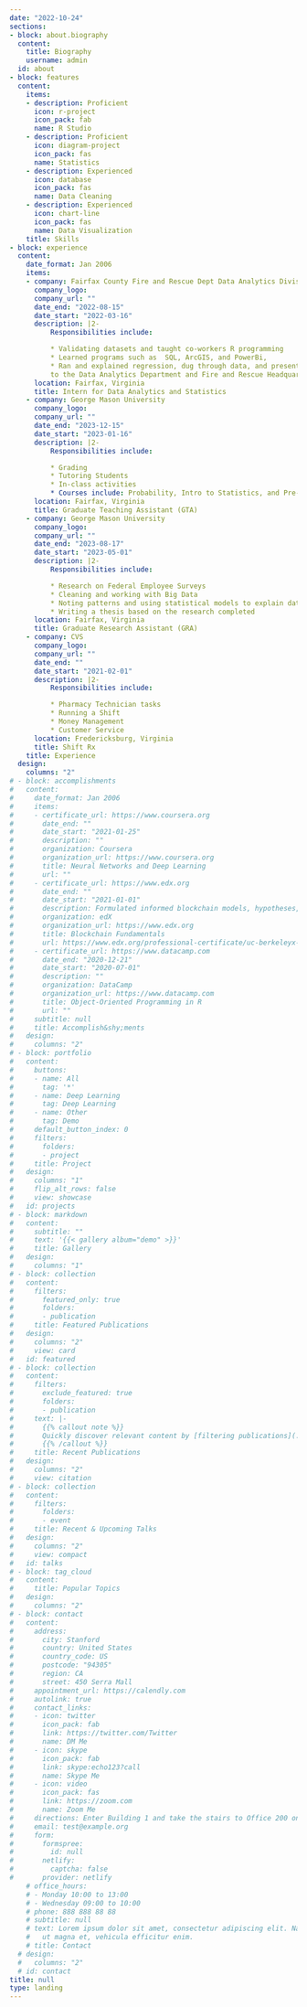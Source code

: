 ```yaml
---
date: "2022-10-24"
sections:
- block: about.biography
  content:
    title: Biography
    username: admin
  id: about
- block: features
  content:
    items:
    - description: Proficient
      icon: r-project
      icon_pack: fab
      name: R Studio
    - description: Proficient
      icon: diagram-project
      icon_pack: fas
      name: Statistics
    - description: Experienced
      icon: database
      icon_pack: fas
      name: Data Cleaning
    - description: Experienced
      icon: chart-line
      icon_pack: fas
      name: Data Visualization
    title: Skills
- block: experience
  content:
    date_format: Jan 2006
    items:
    - company: Fairfax County Fire and Rescue Dept Data Analytics Division
      company_logo: 
      company_url: ""
      date_end: "2022-08-15"
      date_start: "2022-03-16"
      description: |2-
          Responsibilities include:

          * Validating datasets and taught co-workers R programming
          * Learned programs such as  SQL, ArcGIS, and PowerBi, 
          * Ran and explained regression, dug through data, and presented findings 
          to the Data Analytics Department and Fire and Rescue Headquarters Senior Leadership. 
      location: Fairfax, Virginia
      title: Intern for Data Analytics and Statistics
    - company: George Mason University
      company_logo: 
      company_url: ""
      date_end: "2023-12-15"
      date_start: "2023-01-16"
      description: |2-
          Responsibilities include:

          * Grading
          * Tutoring Students
          * In-class activities
          * Courses include: Probability, Intro to Statistics, and Pre-Capstone Statistics 
      location: Fairfax, Virginia
      title: Graduate Teaching Assistant (GTA)
    - company: George Mason University
      company_logo: 
      company_url: ""
      date_end: "2023-08-17"
      date_start: "2023-05-01"
      description: |2-
          Responsibilities include:

          * Research on Federal Employee Surveys
          * Cleaning and working with Big Data
          * Noting patterns and using statistical models to explain data
          * Writing a thesis based on the research completed
      location: Fairfax, Virginia
      title: Graduate Research Assistant (GRA)
    - company: CVS
      company_logo:
      company_url: ""
      date_end: ""
      date_start: "2021-02-01"
      description: |2-
          Responsibilities include:

          * Pharmacy Technician tasks
          * Running a Shift
          * Money Management
          * Customer Service
      location: Fredericksburg, Virginia
      title: Shift Rx
    title: Experience
  design:
    columns: "2"
# - block: accomplishments
#   content:
#     date_format: Jan 2006
#     items:
#     - certificate_url: https://www.coursera.org
#       date_end: ""
#       date_start: "2021-01-25"
#       description: ""
#       organization: Coursera
#       organization_url: https://www.coursera.org
#       title: Neural Networks and Deep Learning
#       url: ""
#     - certificate_url: https://www.edx.org
#       date_end: ""
#       date_start: "2021-01-01"
#       description: Formulated informed blockchain models, hypotheses, and use cases.
#       organization: edX
#       organization_url: https://www.edx.org
#       title: Blockchain Fundamentals
#       url: https://www.edx.org/professional-certificate/uc-berkeleyx-blockchain-fundamentals
#     - certificate_url: https://www.datacamp.com
#       date_end: "2020-12-21"
#       date_start: "2020-07-01"
#       description: ""
#       organization: DataCamp
#       organization_url: https://www.datacamp.com
#       title: Object-Oriented Programming in R
#       url: ""
#     subtitle: null
#     title: Accomplish&shy;ments
#   design:
#     columns: "2"
# - block: portfolio
#   content:
#     buttons:
#     - name: All
#       tag: '*'
#     - name: Deep Learning
#       tag: Deep Learning
#     - name: Other
#       tag: Demo
#     default_button_index: 0
#     filters:
#       folders:
#       - project
#     title: Project
#   design:
#     columns: "1"
#     flip_alt_rows: false
#     view: showcase
#   id: projects
# - block: markdown
#   content:
#     subtitle: ""
#     text: '{{< gallery album="demo" >}}'
#     title: Gallery
#   design:
#     columns: "1"
# - block: collection
#   content:
#     filters:
#       featured_only: true
#       folders:
#       - publication
#     title: Featured Publications
#   design:
#     columns: "2"
#     view: card
#   id: featured
# - block: collection
#   content:
#     filters:
#       exclude_featured: true
#       folders:
#       - publication
#     text: |-
#       {{% callout note %}}
#       Quickly discover relevant content by [filtering publications](./publication/).
#       {{% /callout %}}
#     title: Recent Publications
#   design:
#     columns: "2"
#     view: citation
# - block: collection
#   content:
#     filters:
#       folders:
#       - event
#     title: Recent & Upcoming Talks
#   design:
#     columns: "2"
#     view: compact
#   id: talks
# - block: tag_cloud
#   content:
#     title: Popular Topics
#   design:
#     columns: "2"
# - block: contact
#   content:
#     address:
#       city: Stanford
#       country: United States
#       country_code: US
#       postcode: "94305"
#       region: CA
#       street: 450 Serra Mall
#     appointment_url: https://calendly.com
#     autolink: true
#     contact_links:
#     - icon: twitter
#       icon_pack: fab
#       link: https://twitter.com/Twitter
#       name: DM Me
#     - icon: skype
#       icon_pack: fab
#       link: skype:echo123?call
#       name: Skype Me
#     - icon: video
#       icon_pack: fas
#       link: https://zoom.com
#       name: Zoom Me
#     directions: Enter Building 1 and take the stairs to Office 200 on Floor 2
#     email: test@example.org
#     form:
#       formspree:
#         id: null
#       netlify:
#         captcha: false
#       provider: netlify
    # office_hours:
    # - Monday 10:00 to 13:00
    # - Wednesday 09:00 to 10:00
    # phone: 888 888 88 88
    # subtitle: null
    # text: Lorem ipsum dolor sit amet, consectetur adipiscing elit. Nam mi diam, venenatis
    #   ut magna et, vehicula efficitur enim.
    # title: Contact
  # design:
  #   columns: "2"
  # id: contact
title: null
type: landing
---
```


